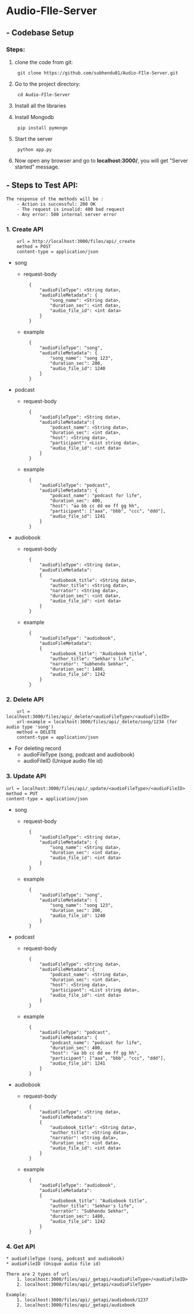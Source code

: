 # Audio-FIle-Server
## - Codebase Setup
### Steps:
1. clone the code from git:

        git clone https://github.com/subhendu01/Audio-FIle-Server.git 
2. Go to the project directory:

        cd Audio-FIle-Server
3. Install all the libraries 
4. Install Mongodb
        
        pip install pymongo
5. Start the server
    
        python app.py
6. Now open any browser and go to <b>localhost:3000/</b>, you will get "Server started" message.

## - Steps to Test API:

    The response of the methods will be :
        - Action is successful: 200 OK
        - The request is invalid: 400 bad request
        - Any error: 500 internal server error

### 1. Create API

        url = http://localhost:3000/files/api/_create 
        method = POST
        content-type = application/json

- song

    - request-body

            {
                "audioFileType": <String data>,
                "audioFileMetadata": {
                    "song_name": <String data>,
                    "duration_sec": <int data>,
                    "audio_file_id": <int data>
                }
            }
    - example

            {
                "audioFileType": "song",
                "audioFileMetadata": {
                    "song_name": "song 123",
                    "duration_sec": 200,
                    "audio_file_id": 1240
                }
            }

- podcast

    - request-body

            {
                "audioFileType": <String data>,
                "audioFileMetadata":{
                    "podcast_name": <String data>,
                    "duration_sec": <int data>,
                    "host": <String data>,
                    "participant": <List string data>,
                    "audio_file_id": <int data>
                }
            }
    - example

            {
                "audioFileType": "podcast",
                "audioFileMetadata": {
                    "podcast_name": "podcast for life",
                    "duration_sec": 400,
                    "host": "aa bb cc dd ee ff gg hh",
                    "participant": ["aaa", "bbb", "ccc", "ddd"],
                    "audio_file_id": 1241
                }
            }

- audiobook

    - request-body

            {
                "audioFileType": <String data>,
                "audioFileMetadata":
                {
                    "audiobook_title": <String data>,
                    "author_title": <String data>,
                    "narrator": <String data>,
                    "duration_sec": <int data>,
                    "audio_file_id": <int data>
                }
            }
    - example

            {
                "audioFileType": "audiobook",
                "audioFileMetadata":
                {
                    "audiobook_title": "Audiobook title",
                    "author_title": "Sekhar's life",
                    "narrator": "Subhendu Sekhar",
                    "duration_sec": 1480,
                    "audio_file_id": 1242
                }
            }

### 2. Delete API

        url = localhost:3000/files/api/_delete/<audioFileType>/<audioFileID>
        url-example = localhost:3000/files/api/_delete/song/1234 (for audio type 'song')
        method = DELETE
        content-type = application/json

- For deleting record 
    * audioFileType (song, podcast and audiobook)
    * audioFileID (Unique audio file id) 

### 3. Update API

    url = localhost:3000/files/api/_update/<audioFileType>/<audioFileID>
    method = PUT
    content-type = application/json

- song

    - request-body

            {
                "audioFileType": <String data>,
                "audioFileMetadata": {
                    "song_name": <String data>,
                    "duration_sec": <int data>,
                    "audio_file_id": <int data>
                }
            }
    - example

            {
                "audioFileType": "song",
                "audioFileMetadata": {
                    "song_name": "song 123",
                    "duration_sec": 200,
                    "audio_file_id": 1240
                }
            }

- podcast

    - request-body

            {
                "audioFileType": <String data>,
                "audioFileMetadata":{
                    "podcast_name": <String data>,
                    "duration_sec": <int data>,
                    "host": <String data>,
                    "participant": <List string data>,
                    "audio_file_id": <int data>
                }
            }

    - example

            {
                "audioFileType": "podcast",
                "audioFileMetadata": {
                    "podcast_name": "podcast for life",
                    "duration_sec": 400,
                    "host": "aa bb cc dd ee ff gg hh",
                    "participant": ["aaa", "bbb", "ccc", "ddd"],
                    "audio_file_id": 1241
                }
            }

- audiobook

    - request-body

            {
                "audioFileType": <String data>,
                "audioFileMetadata":
                {
                    "audiobook_title": <String data>,
                    "author_title": <String data>,
                    "narrator": <String data>,
                    "duration_sec": <int data>,
                    "audio_file_id": <int data>
                }
            }
    - example

            {
                "audioFileType": "audiobook",
                "audioFileMetadata":
                {
                    "audiobook_title": "Audiobook title",
                    "author_title": "Sekhar's life",
                    "narrator": "Subhendu Sekhar",
                    "duration_sec": 1480,
                    "audio_file_id": 1242
                }
            }

### 4. Get API

    * audioFileType (song, podcast and audiobook)
    * audioFileID (Unique audio file id)

    There are 2 types of url
        1. localhost:3000/files/api/_getapi/<audioFileType>/<audioFileID>
        2. localhost:3000/files/api/_getapi/<audioFileType>
    
    Example:
        1. localhost:3000/files/api/_getapi/audiobook/1237
        2. localhost:3000/files/api/_getapi/audiobook

    